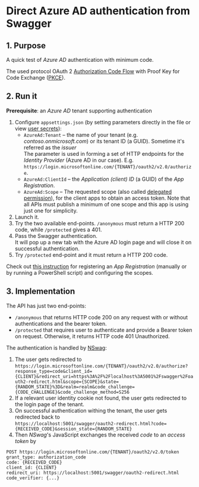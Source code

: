 # Direct Azure AD authentication from Swagger

## 1. Purpose

A quick test of _Azure AD_ authentication with minimum code.

The used protocol OAuth 2 [Authorization Code Flow](https://auth0.com/docs/get-started/authentication-and-authorization-flow/authorization-code-flow) with Proof Key for Code Exchange ([PKCE](https://oauth.net/2/pkce/)).

## 2. Run it

**Prerequisite**: an _Azure AD_ tenant supporting authentication

1. Configure `appsettings.json` (by setting parameters directly in the file or view [user secrets](https://learn.microsoft.com/en-us/aspnet/core/security/app-secrets)):
   - `AzureAd:Tenant` – the name of your tenant (e.g. _contoso.onmicrosoft.com_) or its tenant ID (a GUID). Sometime it's referred as the _issuer_<br>The parameter is used in forming a set of HTTP endpoints for the _Identity Provider_ (Azure AD in our case). E.g. `https://login.microsoftonline.com/{TENANT}/oauth2/v2.0/authorize`.
   - `AzureAd:ClientId` – the _Application (client) ID_ (a GUID) of the _App Registration_.
   - `AzureAd:Scope` – The requested scope (also called [delegated permission](https://learn.microsoft.com/en-au/azure/active-directory/develop/permissions-consent-overview)), for the client apps to obtain an access token. Note that all APIs must publish a minimum of one scope and this app is using just one for simplicity.
2. Launch it.
3. Try the two available end-points. `/anonymous` must return a HTTP 200 code, while `/protected` gives a 401.  
4. Pass the Swagger authentication.<br> It will pop up a new tab with the Azure AD login page and will close it on successful authentication.
5. Try `/protected` end-point and it must return a HTTP 200 code.

Check out [this instruction](https://github.com/Azure-Samples/active-directory-aspnetcore-webapp-openidconnect-v2/tree/master/4-WebApp-your-API/4-1-MyOrg#step-3-register-the-sample-applications-in-your-tenant) for registering an _App Registration_ (manually or by running a PowerShell script) and configuring the scopes.  

## 3. Implementation

The API has just two end-points:
- `/anonymous` that returns HTTP code 200 on any request with or without authentications and the bearer token.
- `/protected` that requires user to authenticate and provide a Bearer token on request. Otherwise, it returns HTTP code 401 Unauthorized. 

The authentication is handled by [NSwag](https://github.com/RicoSuter/NSwag):
1. The user gets redirected to <br>`https://login.microsoftonline.com/{TENANT}/oauth2/v2.0/authorize?response_type=code&client_id={CLIENT}&redirect_uri=https%3A%2F%2Flocalhost%3A5001%2Fswagger%2Foauth2-redirect.html&scope={SCOPE}&state={RANDOM_STATE}%3D&realm=realm&code_challenge={CODE_CHALLENGE}&code_challenge_method=S256`
2. If a relevant user identity cookie not found, the user gets redirected to the login page of the tenant.
3. On successful authentication withing the tenant, the user gets redirected back to <br> `https://localhost:5001/swagger/oauth2-redirect.html?code={RECEIVED_CODE}&session_state={RANDOM_STATE}`
4. Then _NSwag_'s JavaScript exchanges the received _code_ to an _access token_ by<br>  
```
POST https://login.microsoftonline.com/{TENANT}/oauth2/v2.0/token
grant_type: authorization_code
code: {RECEIVED_CODE}
client_id: {CLIENT}
redirect_uri: https://localhost:5001/swagger/oauth2-redirect.html
code_verifier: {...}
```
